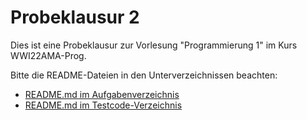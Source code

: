 # Probeklausur 2

Dies ist eine Probeklausur zur Vorlesung "Programmierung 1" im Kurs WWI22AMA-Prog.

Bitte die README-Dateien in den Unterverzeichnissen beachten:

* [README.md im Aufgabenverzeichnis](aufgaben/README.md)
* [README.md im Testcode-Verzeichnis](testcode/README.md)
